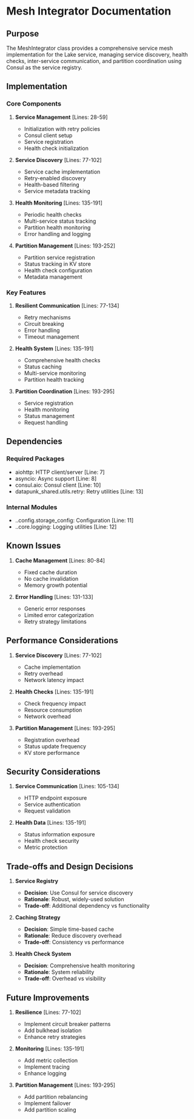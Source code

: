 # Mesh Integrator Documentation

## Purpose

The MeshIntegrator class provides a comprehensive service mesh implementation for the Lake service, managing service discovery, health checks, inter-service communication, and partition coordination using Consul as the service registry.

## Implementation

### Core Components

1. **Service Management** [Lines: 28-59]

   - Initialization with retry policies
   - Consul client setup
   - Service registration
   - Health check initialization

2. **Service Discovery** [Lines: 77-102]

   - Service cache implementation
   - Retry-enabled discovery
   - Health-based filtering
   - Service metadata tracking

3. **Health Monitoring** [Lines: 135-191]

   - Periodic health checks
   - Multi-service status tracking
   - Partition health monitoring
   - Error handling and logging

4. **Partition Management** [Lines: 193-252]
   - Partition service registration
   - Status tracking in KV store
   - Health check configuration
   - Metadata management

### Key Features

1. **Resilient Communication** [Lines: 77-134]

   - Retry mechanisms
   - Circuit breaking
   - Error handling
   - Timeout management

2. **Health System** [Lines: 135-191]

   - Comprehensive health checks
   - Status caching
   - Multi-service monitoring
   - Partition health tracking

3. **Partition Coordination** [Lines: 193-295]
   - Service registration
   - Health monitoring
   - Status management
   - Request handling

## Dependencies

### Required Packages

- aiohttp: HTTP client/server [Line: 7]
- asyncio: Async support [Line: 8]
- consul.aio: Consul client [Line: 10]
- datapunk_shared.utils.retry: Retry utilities [Line: 13]

### Internal Modules

- ..config.storage_config: Configuration [Line: 11]
- ..core.logging: Logging utilities [Line: 12]

## Known Issues

1. **Cache Management** [Lines: 80-84]

   - Fixed cache duration
   - No cache invalidation
   - Memory growth potential

2. **Error Handling** [Lines: 131-133]
   - Generic error responses
   - Limited error categorization
   - Retry strategy limitations

## Performance Considerations

1. **Service Discovery** [Lines: 77-102]

   - Cache implementation
   - Retry overhead
   - Network latency impact

2. **Health Checks** [Lines: 135-191]

   - Check frequency impact
   - Resource consumption
   - Network overhead

3. **Partition Management** [Lines: 193-295]
   - Registration overhead
   - Status update frequency
   - KV store performance

## Security Considerations

1. **Service Communication** [Lines: 105-134]

   - HTTP endpoint exposure
   - Service authentication
   - Request validation

2. **Health Data** [Lines: 135-191]
   - Status information exposure
   - Health check security
   - Metric protection

## Trade-offs and Design Decisions

1. **Service Registry**

   - **Decision**: Use Consul for service discovery
   - **Rationale**: Robust, widely-used solution
   - **Trade-off**: Additional dependency vs functionality

2. **Caching Strategy**

   - **Decision**: Simple time-based cache
   - **Rationale**: Reduce discovery overhead
   - **Trade-off**: Consistency vs performance

3. **Health Check System**
   - **Decision**: Comprehensive health monitoring
   - **Rationale**: System reliability
   - **Trade-off**: Overhead vs visibility

## Future Improvements

1. **Resilience** [Lines: 77-102]

   - Implement circuit breaker patterns
   - Add bulkhead isolation
   - Enhance retry strategies

2. **Monitoring** [Lines: 135-191]

   - Add metric collection
   - Implement tracing
   - Enhance logging

3. **Partition Management** [Lines: 193-295]
   - Add partition rebalancing
   - Implement failover
   - Add partition scaling
